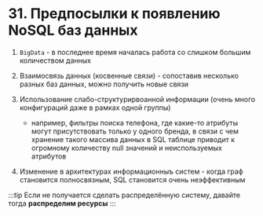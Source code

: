 # 31. Предпосылки к появлению NoSQL баз данных

1. `BigData` - в последнее время началась работа со слишком большим количеством данных

2. Взаимосвязь данных (косвенные связи) - сопоставив несколько разных баз данных, можно получить новые связи

3. Использование слабо-структурирвоанной информации (очень много конфигураций даже в рамках одной группы)

    - например, фильтры поиска телефона, где какие-то атрибуты могут присутствовать только у одного бренда, в связи с чем хранение такого массива данных в SQL таблице приводит к огромному количеству null значений и неиспользуемых атрибутов

4. Изменение в архитектурах информационныъ систем - когда граф становится полносвязным, SQL становится очень неэффективным

:::tip
Если не получается сделать распределённую систему, давайте тогда **распределим ресурсы**
:::

